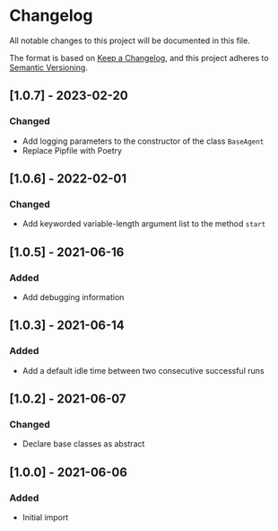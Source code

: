 # Changelog

All notable changes to this project will be documented in this file.

The format is based on [Keep a Changelog](https://keepachangelog.com/en/1.0.0/),
and this project adheres to [Semantic Versioning](https://semver.org/spec/v2.0.0.html).

## [1.0.7] - 2023-02-20
### Changed
- Add logging parameters to the constructor of the class `BaseAgent`
- Replace Pipfile with Poetry

## [1.0.6] - 2022-02-01
### Changed
- Add keyworded variable-length argument list to the method `start`

## [1.0.5] - 2021-06-16
### Added
- Add debugging information

## [1.0.3] - 2021-06-14
### Added
- Add a default idle time between two consecutive successful runs

## [1.0.2] - 2021-06-07
### Changed
- Declare base classes as abstract

## [1.0.0] - 2021-06-06
### Added
- Initial import
